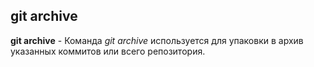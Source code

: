 ## git archive

**git archive** - Команда *git archive* используется для упаковки в архив указанных коммитов или всего репозитория.